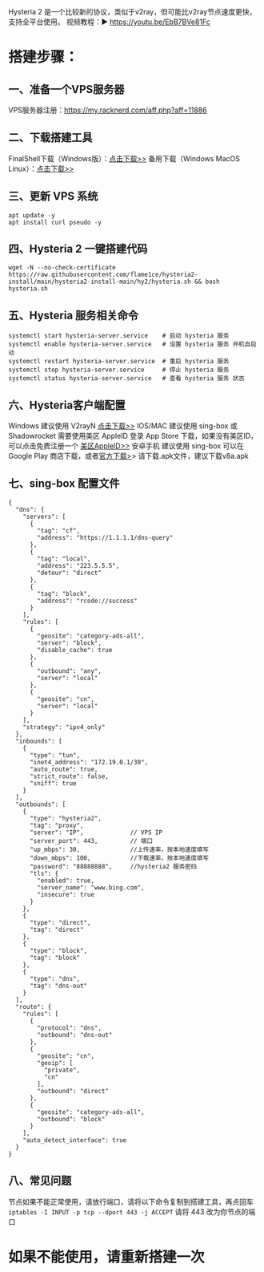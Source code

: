 Hysteria 2 是一个比较新的协议，类似于v2ray，但可能比v2ray节点速度更快，支持全平台使用。
视频教程：▶ https://youtu.be/EbB7BVe81Fc

# 搭建步骤：
## 一、准备一个VPS服务器
VPS服务器注册：https://my.racknerd.com/aff.php?aff=11886

## 二、下载搭建工具
FinalShell下载（Windows版）：[点击下载>>](https://kjfx.lanzoui.com/iqm6Uosbzha)
备用下载（Windows MacOS Linux）：[点击下载>>](http://www.hostbuf.com/t/988.html)

## 三、更新 VPS 系统
```
apt update -y
apt install curl pseudo -y
```

## 四、Hysteria 2 一键搭建代码
`wget -N --no-check-certificate https://raw.githubusercontent.com/flame1ce/hysteria2-install/main/hysteria2-install-main/hy2/hysteria.sh && bash hysteria.sh`

## 五、Hysteria 服务相关命令
```
systemctl start hysteria-server.service    # 启动 hysteria 服务
systemctl enable hysteria-server.service   # 设置 hysteria 服务 开机自启动
systemctl restart hysteria-server.service  # 重启 hysteria 服务
systemctl stop hysteria-server.service     # 停止 hysteria 服务
systemctl status hysteria-server.service   # 查看 hysteria 服务 状态
```

## 六、Hysteria客户端配置
Windows 建议使用 V2rayN [点击下载>>](https://github.com/2dust/v2rayN/releases/latest)
IOS/MAC 建议使用 sing-box 或 Shadowrocket
需要使用美区 AppleID 登录 App Store 下载，如果没有美区ID，可以点击免费注册一个 [美区AppleID>>](https://github.com/kjfx/AppleID)
安卓手机 建议使用 sing-box
可以在 Google Play 商店下载，或者[官方下载>](https://github.com/SagerNet/sing-box/releases/latest)>
请下载.apk文件，建议下载v8a.apk

## 七、sing-box 配置文件
```
{
  "dns": {
    "servers": [
      {
        "tag": "cf",
        "address": "https://1.1.1.1/dns-query"
      },
      {
        "tag": "local",
        "address": "223.5.5.5",
        "detour": "direct"
      },
      {
        "tag": "block",
        "address": "rcode://success"
      }
    ],
    "rules": [
      {
        "geosite": "category-ads-all",
        "server": "block",
        "disable_cache": true
      },
      {
        "outbound": "any",
        "server": "local"
      },
      {
        "geosite": "cn",
        "server": "local"
      }
    ],
    "strategy": "ipv4_only"
  },
  "inbounds": [
    {
      "type": "tun",
      "inet4_address": "172.19.0.1/30",
      "auto_route": true,
      "strict_route": false,
      "sniff": true
    }
  ],
  "outbounds": [
    {
      "type": "hysteria2",
      "tag": "proxy",
      "server": "IP",             // VPS IP
      "server_port": 443,         // 端口
      "up_mbps": 30,              //上传速率，按本地速度填写
      "down_mbps": 100,           //下载速率，按本地速度填写
      "password": "88888888",     //hysteria2 服务密码
      "tls": {
        "enabled": true,
        "server_name": "www.bing.com",
        "insecure": true              
      }
    },
    {
      "type": "direct",
      "tag": "direct"
    },
    {
      "type": "block",
      "tag": "block"
    },
    {
      "type": "dns",
      "tag": "dns-out"
    }
  ],
  "route": {
    "rules": [
      {
        "protocol": "dns",
        "outbound": "dns-out"
      },
      {
        "geosite": "cn",
        "geoip": [
          "private",
          "cn"
        ],
        "outbound": "direct"
      },
      {
        "geosite": "category-ads-all",
        "outbound": "block"
      }
    ],
    "auto_detect_interface": true
  }
}
```

## 八、常见问题
节点如果不能正常使用，请放行端口，请将以下命令复制到搭建工具，再点回车
`iptables -I INPUT -p tcp --dport 443 -j ACCEPT`
请将 443 改为你节点的端口

# 如果不能使用，请重新搭建一次
